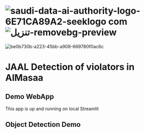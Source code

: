 
# ![saudi-data-ai-authority-logo-6E71CA89A2-seeklogo com](https://github.com/shahadalboti/JAAL/assets/109031327/0591f702-9ed9-49a0-b24d-198741266dd6) ![تنزيل-removebg-preview](https://github.com/shahadalboti/JAAL/assets/109031327/2ae0e5b5-a5a9-4ca5-855e-1fbd9596c060)

![be0b730b-a223-45bb-a908-669780f0ac6c](https://github.com/shahadalboti/JAAL/assets/109031327/d92f66ae-9ce9-4f7d-b6fa-d8cb34ad89a8)

# JAAL Detection of violators in AlMasaa 


## Demo WebApp

This app is up and running on local Streamlit 


##  Object Detection Demo
